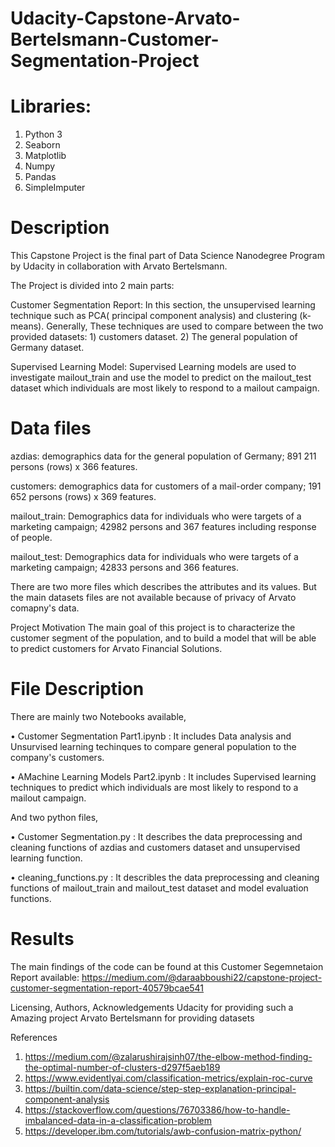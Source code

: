# Udacity-Capstone-Arvato-Bertelsmann-Customer-Segmentation-Project

# Libraries:
1) Python 3
2) Seaborn
3) Matplotlib
4) Numpy
5) Pandas
6) SimpleImputer

# Description
This Capstone Project is the final part of Data Science Nanodegree Program by Udacity in collaboration with Arvato Bertelsmann.

The Project is divided into 2 main parts:

Customer Segmentation Report: In this section, the unsupervised learning technique such as PCA( principal component analysis) and clustering (k-means). Generally, These techniques are used to compare between the two provided datasets:  1) customers dataset. 2) The general population of Germany dataset.

Supervised Learning Model: Supervised Learning models are used to investigate mailout_train and use the model to predict on the mailout_test dataset which individuals are most likely to respond to a mailout campaign.


# Data files
azdias: demographics data for the general population of Germany;  891 211 persons (rows) x 366 features.

customers: demographics data for customers of a mail-order company; 191 652 persons (rows) x 369 features.

mailout_train: Demographics data for individuals who were targets of a marketing campaign; 42982 persons and 367 features including response of people.

mailout_test: Demographics data for individuals who were targets of a marketing campaign; 42833 persons and 366 features.

There are two more files which describes the attributes and its values. But the main datasets files are not available because of privacy of Arvato comapny's data.

Project Motivation
The main goal of this project is to characterize the customer segment of the population, and to build a model that will be able to predict customers for Arvato Financial Solutions.

# File Description
There are mainly two Notebooks available,

•  Customer Segmentation Part1.ipynb : It includes Data analysis and Unsurvised learning techinques to compare general population to the company's customers.

• AMachine Learning Models Part2.ipynb : It includes Supervised learning techniques to predict which individuals are most likely to respond to a mailout campaign.

And two python files,

• Customer Segmentation.py : It describes the data preprocessing and cleaning functions of azdias and customers dataset and unsupervised learning function.

• cleaning_functions.py : It describles the data preprocessing and cleaning functions of mailout_train and mailout_test dataset and model evaluation functions.

# Results
The main findings of the code can be found at this Customer Segemnetaion Report available: https://medium.com/@daraabboushi22/capstone-project-customer-segmentation-report-40579bcae541

Licensing, Authors, Acknowledgements
Udacity for providing such a Amazing project
Arvato Bertelsmann for providing datasets

References
1) https://medium.com/@zalarushirajsinh07/the-elbow-method-finding-the-optimal-number-of-clusters-d297f5aeb189
2) https://www.evidentlyai.com/classification-metrics/explain-roc-curve
3) https://builtin.com/data-science/step-step-explanation-principal-component-analysis
4) https://stackoverflow.com/questions/76703386/how-to-handle-imbalanced-data-in-a-classification-problem
5) https://developer.ibm.com/tutorials/awb-confusion-matrix-python/
